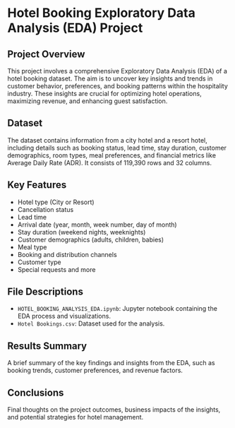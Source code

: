 # Hotel Booking Exploratory Data Analysis (EDA) Project

## Project Overview
This project involves a comprehensive Exploratory Data Analysis (EDA) of a hotel booking dataset. The aim is to uncover key insights and trends in customer behavior, preferences, and booking patterns within the hospitality industry. These insights are crucial for optimizing hotel operations, maximizing revenue, and enhancing guest satisfaction.

## Dataset
The dataset contains information from a city hotel and a resort hotel, including details such as booking status, lead time, stay duration, customer demographics, room types, meal preferences, and financial metrics like Average Daily Rate (ADR). It consists of 119,390 rows and 32 columns.

## Key Features
- Hotel type (City or Resort)
- Cancellation status
- Lead time
- Arrival date (year, month, week number, day of month)
- Stay duration (weekend nights, weeknights)
- Customer demographics (adults, children, babies)
- Meal type
- Booking and distribution channels
- Customer type
- Special requests and more

## File Descriptions

- `HOTEL_BOOKING_ANALYSIS_EDA.ipynb`: Jupyter notebook containing the EDA process and visualizations.
- `Hotel Bookings.csv`: Dataset used for the analysis.

## Results Summary
A brief summary of the key findings and insights from the EDA, such as booking trends, customer preferences, and revenue factors.

## Conclusions
Final thoughts on the project outcomes, business impacts of the insights, and potential strategies for hotel management.

